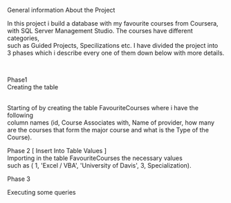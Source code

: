 
<p>General information About the Project</p>
<p>In this project i build a database with my favourite courses from Coursera, <br>
with SQL Server Management Studio. The courses have different categories, <br>
such as Guided Projects, Specilizations etc. I have divided the project into <br>
3 phases which i describe every one of them down below with more details.</p>
<br>

Phase1 <br>
Creating  the table

<br> 
Starting of by creating the table FavouriteCourses where i have the following <br>
column names (id, Course Associates with, Name of provider, how many <br>
are the courses that form the major course and what is the Type of the Course).<br>
</p>

<p>Phase 2 [ Insert Into Table Values ]<br>
Importing in the table FavouriteCourses the necessary values <br>
such as ( 1, 'Excel / VBA', 'University of Davis', 3, Specialization). </p>

<p>Phase 3 </p>
Executing some queries 
